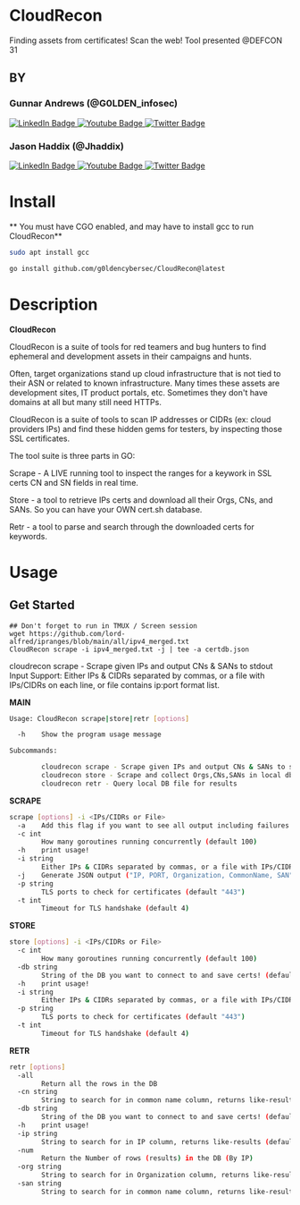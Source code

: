 # CloudRecon
Finding assets from certificates! Scan the web!
Tool presented @DEFCON 31

## BY 
### Gunnar Andrews (@G0LDEN_infosec)
<div id="badges">
  <a href="https://www.linkedin.com/in/gunnar-andrews-317995136/">
    <img src="https://img.shields.io/badge/LinkedIn-blue?style=for-the-badge&logo=linkedin&logoColor=white" alt="LinkedIn Badge"/>
  </a>
  <a href="https://www.youtube.com/@g0lden1">
    <img src="https://img.shields.io/badge/YouTube-red?style=for-the-badge&logo=youtube&logoColor=white" alt="Youtube Badge"/>
  </a>
  <a href="https://twitter.com/G0LDEN_infosec">
    <img src="https://img.shields.io/badge/Twitter-blue?style=for-the-badge&logo=twitter&logoColor=white" alt="Twitter Badge"/>
  </a>
</div>

### Jason Haddix (@Jhaddix)
<div id="badges">
  <a href="https://www.linkedin.com/in/jhaddix/">
    <img src="https://img.shields.io/badge/LinkedIn-blue?style=for-the-badge&logo=linkedin&logoColor=white" alt="LinkedIn Badge"/>
  </a>
  <a href="https://www.youtube.com/@jhaddix">
    <img src="https://img.shields.io/badge/YouTube-red?style=for-the-badge&logo=youtube&logoColor=white" alt="Youtube Badge"/>
  </a>
  <a href="https://twitter.com/Jhaddix">
    <img src="https://img.shields.io/badge/Twitter-blue?style=for-the-badge&logo=twitter&logoColor=white" alt="Twitter Badge"/>
  </a>
</div>

# Install
** You must have CGO enabled, and may have to install gcc to run CloudRecon**
```sh
sudo apt install gcc
```

```sh
go install github.com/g0ldencybersec/CloudRecon@latest
```

# Description
**CloudRecon** 


CloudRecon is a suite of tools for red teamers and bug hunters to find ephemeral and development assets in their campaigns and hunts. 

Often, target organizations stand up cloud infrastructure that is not tied to their ASN or related to known infrastructure. Many times these assets are development sites, IT product portals, etc. Sometimes they don't have domains at all but many still need HTTPs.

CloudRecon is a suite of tools to scan IP addresses or CIDRs (ex: cloud providers IPs) and find these hidden gems for testers, by inspecting those SSL certificates.

The tool suite is three parts in GO:

Scrape - A LIVE running tool to inspect the ranges for a keywork in SSL certs CN and SN fields in real time.

Store - a tool to retrieve IPs certs and download all their Orgs, CNs, and SANs. So you can have your OWN cert.sh database.

Retr - a tool to parse and search through the downloaded certs for keywords.

# Usage

## Get Started
```
## Don't forget to run in TMUX / Screen session
wget https://github.com/lord-alfred/ipranges/blob/main/all/ipv4_merged.txt
CloudRecon scrape -i ipv4_merged.txt -j | tee -a certdb.json
```

cloudrecon scrape - Scrape given IPs and output CNs & SANs to stdout
Input Support: Either IPs & CIDRs separated by commas, or a file with IPs/CIDRs on each line, or file contains ip:port format list. 

**MAIN**
```sh
Usage: CloudRecon scrape|store|retr [options]

  -h    Show the program usage message

Subcommands: 

        cloudrecon scrape - Scrape given IPs and output CNs & SANs to stdout
        cloudrecon store - Scrape and collect Orgs,CNs,SANs in local db file
        cloudrecon retr - Query local DB file for results
```
**SCRAPE**
```sh
scrape [options] -i <IPs/CIDRs or File>
  -a    Add this flag if you want to see all output including failures
  -c int
        How many goroutines running concurrently (default 100)
  -h    print usage!
  -i string
        Either IPs & CIDRs separated by commas, or a file with IPs/CIDRs on each line (default "NONE")
  -j    Generate JSON output ("IP, PORT, Organization, CommonName, SAN")
  -p string
        TLS ports to check for certificates (default "443")
  -t int
        Timeout for TLS handshake (default 4)
```

**STORE**
```sh
store [options] -i <IPs/CIDRs or File>
  -c int
        How many goroutines running concurrently (default 100)
  -db string
        String of the DB you want to connect to and save certs! (default "certificates.db")
  -h    print usage!
  -i string
        Either IPs & CIDRs separated by commas, or a file with IPs/CIDRs on each line (default "NONE")
  -p string
        TLS ports to check for certificates (default "443")
  -t int
        Timeout for TLS handshake (default 4)
```

**RETR**
```sh
retr [options]
  -all
        Return all the rows in the DB
  -cn string
        String to search for in common name column, returns like-results (default "NONE")
  -db string
        String of the DB you want to connect to and save certs! (default "certificates.db")
  -h    print usage!
  -ip string
        String to search for in IP column, returns like-results (default "NONE")
  -num
        Return the Number of rows (results) in the DB (By IP)
  -org string
        String to search for in Organization column, returns like-results (default "NONE")
  -san string
        String to search for in common name column, returns like-results (default "NONE")
```

